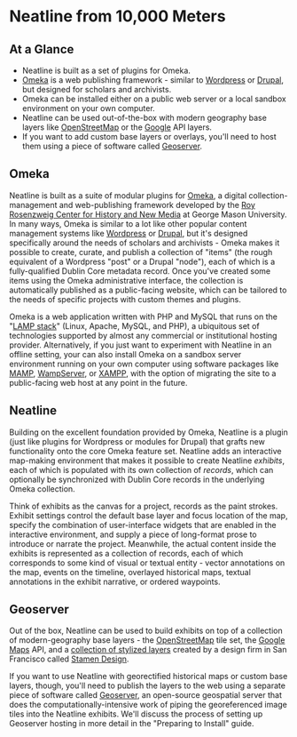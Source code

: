# Neatline from 10,000 Meters

## At a Glance

  - Neatline is built as a set of plugins for Omeka.
  - [Omeka][omeka] is a web publishing framework - similar to [Wordpress][wordpress] or [Drupal][drupal], but designed for scholars and archivists.
  - Omeka can be installed either on a public web server or a local sandbox environment on your own computer.
  - Neatline can be used out-of-the-box with modern geography base layers like [OpenStreetMap][osm] or the [Google][google] API layers.
  - If you want to add custom base layers or overlays, you'll need to host them using a piece of software called [Geoserver][geoserver].

## Omeka

Neatline is built as a suite of modular plugins for [Omeka][omeka], a digital collection-management and web-publishing framework developed by the [Roy Rosenzweig Center for History and New Media][chnm] at George Mason University. In many ways, Omeka is similar to a lot like other popular content management systems like [Wordpress][wordpress] or [Drupal][drupal], but it's designed specifically around the needs of scholars and archivists - Omeka makes it possible to create, curate, and publish a collection of "items" (the rough equivalent of a Wordpress "post" or a Drupal "node"), each of which is a fully-qualified Dublin Core metadata record. Once you've created some items using the Omeka administrative interface, the collection is automatically published as a public-facing website, which can be tailored to the needs of specific projects with custom themes and plugins.

Omeka is a web application written with PHP and MySQL that runs on the "[LAMP stack][lamp]" (Linux, Apache, MySQL, and PHP), a ubiquitous set of technologies supported by almost any commercial or institutional hosting provider. Alternatively, if you just want to experiment with Neatline in an offline setting, your can also install Omeka on a sandbox server environment running on your own computer using software packages like [MAMP][mamp], [WampServer][wamp], or [XAMPP][xampp], with the option of migrating the site to a public-facing web host at any point in the future.

## Neatline

Building on the excellent foundation provided by Omeka, Neatline is a plugin (just like plugins for Wordpress or modules for Drupal) that grafts new functionality onto the core Omeka feature set. Neatline adds an interactive map-making environment that makes it possible to create Neatline _exhibits_, each of which is populated with its own collection of _records_, which can optionally be synchronized with Dublin Core records in the underlying Omeka collection.

Think of exhibits as the canvas for a project, records as the paint strokes. Exhibit settings control the default base layer and focus location of the map, specify the combination of user-interface widgets that are enabled in the interactive environment, and supply a piece of long-format prose to introduce or narrate the project. Meanwhile, the actual content inside the exhibits is represented as a collection of records, each of which corresponds to some kind of visual or textual entity - vector annotations on the map, events on the timeline, overlayed historical maps, textual annotations in the exhibit narrative, or ordered waypoints.

## Geoserver

Out of the box, Neatline can be used to build exhibits on top of a collection of modern-geography base layers - the [OpenStreetMap][osm] tile set, the [Google Maps][google] API, and a [collection of stylized layers][stamen-maps] created by a design firm in San Francisco called [Stamen Design][stamen].

If you want to use Neatline with georectified historical maps or custom base layers, though, you'll need to publish the layers to the web using a separate piece of software called [Geoserver][geoserver], an open-source geospatial server that does the computationally-intensive work of piping the georeferenced image tiles into the Neatline exhibits. We'll discuss the process of setting up Geoserver hosting in more detail in the "Preparing to Install" guide.


[omeka]: http://omeka.org/
[wordpress]: http://wordpress.org/
[drupal]: https://drupal.org/
[mamp]: http://www.mamp.info/en/index.html
[wamp]: http://www.wampserver.com/en/
[xampp]: http://www.apachefriends.org/en/xampp.html
[chnm]: http://chnm.gmu.edu/
[geoserver]: http://geoserver.org/
[osm]: http://www.openstreetmap.org/
[google]: https://developers.google.com/maps/
[stamen-maps]: http://maps.stamen.com/
[stamen]: http://stamen.com/
[lamp]: http://en.wikipedia.org/wiki/LAMP_(software_bundle)
